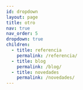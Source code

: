 ```yaml
---
id: dropdown
layout: page
title: otro
nav: true
nav_order: 5
dropdown: true
children:
  - title: referencia
    permalink: /referencia/
  - title: blog
    permalink: /blog/
  - title: novedades
    permalink: /novedades/
---
```

